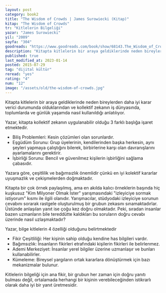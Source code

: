 ```yaml
---
layout: post
category: book2
title: "The Wisdom of Crowds | James Surowiecki (Kitap)"
kitap: "The Wisdom of Crowds"
tr: "Kitlelerin Bilgeliği"
yazar: "James Surowiecki"
yil: "2009"
sayfa: "304"
goodreads: "https://www.goodreads.com/book/show/68143.The_Wisdom_of_Crowds"
description: "Kitapta kitlelerin bir araya geldiklerinde neden bireylerden daha iyi karar verici durumunda olduklarından ve kollektif zekanın iş dünyasında, toplumlarda ve günlük yaşamda nasıl kullanıldığı anlatılıyor.  "
published: true
last_modified_at: 2023-01-14
posted: 2015-07-29
tag: "dijital kültür"
reread: "yes"
rating: "4"
num: "12"
image: "/assets/old/the-wisdom-of-crowds.jpg"
---
```


Kitapta kitlelerin bir araya geldiklerinde neden bireylerden daha iyi karar verici durumunda olduklarından ve kollektif zekanın iş dünyasında, toplumlarda ve günlük yaşamda nasıl kullanıldığı anlatılıyor.

Yazar, kitapta kollektif zekanın uygulanabilir olduğu 3 farklı başlığa işaret etmektedir.

- Biliş Problemleri: Kesin çözümleri olan sorunlardır.
- Eşgüdüm Sorunu: Grup üyelerinin, kendilerinden başka herkesin, aynı şeyleri yapmaya çalıştığını bilerek, birbirlerine karşı olan davranışlarını ayarlamalarını gerektirir.
- İşbirliği Sorunu: Bencil ve güvenilmez kişilerin işbirliğini sağlama çabasıdır.

Yazara göre, çeşitlilik ve bağımsızlık önemlidir çünkü en iyi kolektif kararlar uyuşmazlık ve çekişmelerden doğmaktadır.

Kitapta bir çok örnek paylaşılmış, ama en akılda kalıcı örneklerin başında hiç kuşkusuz "Kim Milyoner Olmak İster" yarışmasındaki "izleyiciye sormak istiyorum" kısmı ile ilgili olanıdır. Yarışmacılar, stüdyodaki izleyiciye sorunun cevabını sorarak rastgele oluşturulmuş bir grubun zekasını sınamaktadırlar. Üstünde anlaşılan yanıt ise çoğu kez doğru olmaktadır. Peki, sıradan insanlar bazen uzmanların bile tereddütte kaldıkları bu soruların doğru cevabı üzerinde nasıl uzlaşmaktadır?

Yazar, bilge kitlelerin 4 özelliği olduğunu belirtmektedir

- Fikir Çeşitliliği: Her kişinin sahip olduğu kendine has bilgileri vardır.
- Bağımsızlık: İnsanların fikirleri etrafındaki kişilerin fikirleri ile belirlenmez.
- Ademi Merkeziyet: İnsanlar yerel bilgiler üzerine uzmanlaşır ve bunları kullanabilirler.
- Kümeleme: Bireysel yargıların ortak kararlara dönüştürmek için bazı mekanizmalar bulunur.

Kitlelerin bilgeliği için ana fikir, bir grubun her zaman için doğru yanıtı bulması değil, ortalamada herhangi bir kişinin verebileceğinden istikrarlı olarak daha iyi bir yanıt üretmesidir.
